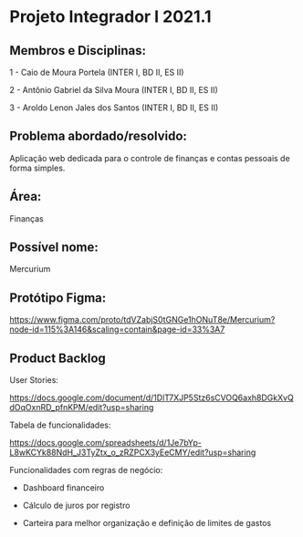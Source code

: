 # Projeto Integrador I 2021.1

## Membros e Disciplinas: 
1 - Caio de Moura Portela (INTER I, BD II, ES II)

2 - Antônio Gabriel da Silva Moura (INTER I, BD II, ES II)

3 - Aroldo Lenon Jales dos Santos (INTER I, BD II, ES II)

## Problema abordado/resolvido:
Aplicação web dedicada para o controle de finanças e contas pessoais de forma simples.

## Área:
Finanças

## Possível nome:

Mercurium

## Protótipo Figma:

https://www.figma.com/proto/tdVZabjS0tGNGe1hONuT8e/Mercurium?node-id=115%3A146&scaling=contain&page-id=33%3A7

## Product Backlog

User Stories:

https://docs.google.com/document/d/1DlT7XJP5Stz6sCVOQ6axh8DGkXvQdOqOxnRD_pfnKPM/edit?usp=sharing

Tabela de funcionalidades:

https://docs.google.com/spreadsheets/d/1Je7bYp-L8wKCYk88NdH_J3TyZtx_o_zRZPCX3yEeCMY/edit?usp=sharing

Funcionalidades com regras de negócio:

- Dashboard financeiro

- Cálculo de juros por registro

- Carteira para melhor organização e definição de limites de gastos

